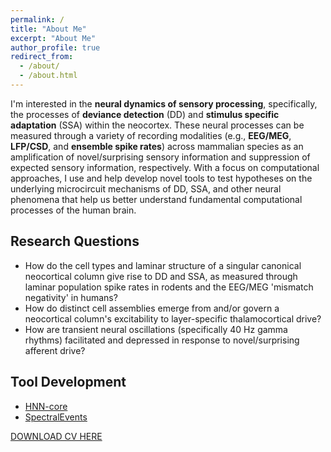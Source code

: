 ```yaml
---
permalink: /
title: "About Me"
excerpt: "About Me"
author_profile: true
redirect_from: 
  - /about/
  - /about.html
---
```


I'm interested in the **neural dynamics of sensory processing**, specifically, the processes of **deviance detection** (DD) and **stimulus specific adaptation** (SSA) within the neocortex. These neural processes can be measured through a variety of recording modalities (e.g., **EEG/MEG**, **LFP/CSD**, and **ensemble spike rates**) across mammalian species as an amplification of novel/surprising sensory information and suppression of expected sensory information, respectively. With a focus on computational approaches, I use and help develop novel tools to test hypotheses on the underlying microcircuit mechanisms of DD, SSA, and other neural phenomena that help us better understand fundamental computational processes of the human brain.

## Research Questions
- How do the cell types and laminar structure of a singular canonical
  neocortical column give rise to DD and SSA, as measured through laminar
  population spike rates in rodents and the EEG/MEG 'mismatch negativity' in
  humans?
- How do distinct cell assemblies emerge from and/or govern a neocortical
  column's excitability to layer-specific thalamocortical drive?
- How are transient neural oscillations (specifically 40 Hz gamma rhythms)
  facilitated and depressed in response to novel/surprising afferent drive?

## Tool Development
- [HNN-core](https://github.com/jonescompneurolab/hnn-core)
- [SpectralEvents](https://github.com/jonescompneurolab/SpectralEvents)

[DOWNLOAD CV HERE](https://rythorpe.github.io/cv/files/curriculum_vitae_thorpe.pdf)